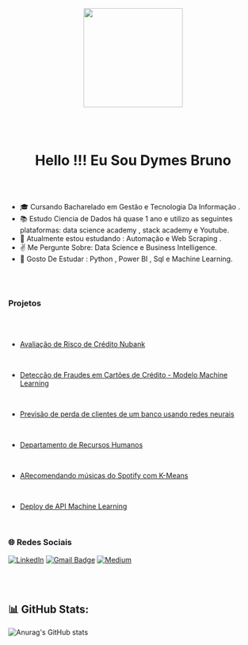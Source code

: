 <div align="center">
  <img height="200" src="https://media.giphy.com/media/xUPGGDNsLvqsBOhuU0/giphy.gif"  />
</div>
<br><br><br>


<h1 align="center">Hello !!! Eu Sou  Dymes Bruno</h1>

<br><br>

 

- 🎓 Cursando Bacharelado em Gestão e Tecnologia Da Informação .
- 📚 Estudo Ciencia de Dados há quase 1 ano e utilizo as seguintes plataformas: data science academy , stack academy  e Youtube.
- 📘 Atualmente estou estudando : Automação e  Web Scraping .
- ✌️ Me Pergunte Sobre: Data Science e Business Intelligence.
- 🔭 Gosto De  Estudar : Python , Power BI , Sql e Machine Learning.

<br>


<br>

<h3/>Projetos</h3>

<br> <br> 

- [Avaliação de Risco de Crédito Nubank](https://github.com/dymesbrunodev/Portifolio-Data-Sciencie/blob/main/projetos/Avalia%C3%A7%C3%A3o_de_Risco_de_Cr%C3%A9dito_Nubank.ipynb)  

<br> 

- [Detecção de Fraudes em Cartões de Crédito - Modelo Machine Learning](https://github.com/dymesbrunodev/Portifolio-Data-Sciencie/blob/main/projetos/Detec%C3%A7%C3%A3o_Fraude_Cart%C3%B5es_de_Cr%C3%A9dito.ipynb)

<br> 

- [Previsão de perda de clientes de um banco usando redes neurais](https://github.com/dymesbrunodev/Portifolio-Data-Sciencie/blob/main/projetos/bank-churn.ipynb)  

<br> 

- [Departamento de Recursos Humanos](https://github.com/dymesbrunodev/Portifolio-Data-Sciencie/blob/main/projetos/departamento_RH.ipynb)

<br> 


- [ARecomendando músicas do Spotify com K-Means](https://github.com/dymesbrunodev/Portifolio-Data-Sciencie/blob/main/projetos/Recomendando%20m%C3%BAsicas%20com%20KMeans.ipynb)  

<br> 

- [Deploy de API Machine Learning](https://github.com/dymesbrunodev/Portifolio-Data-Sciencie/blob/main/projetos/Deploy_de_API_Machine_Learning.ipynb)






<br>



<h3/> 🌐 Redes Sociais </h3>

[![LinkedIn](https://img.shields.io/badge/LinkedIn-%230077B5.svg?style=for-the-badge&logo=linkedin&logoColor=white)](https://www.linkedin.com/in/bruno-silva-dev/)
[![Gmail Badge](https://img.shields.io/badge/contatodymesbruno@gmail.com-c14438?style=for-the-badge&logo=gmail&logoColor=white)](mailto:contatodymesbruno@gmail.com)
[![Medium](https://img.shields.io/badge/Medium-black?style=for-the-badge&logo=Medium)](https://medium.com/@brunodoti)


<br>

<br>

<h2> 📊 GitHub Stats:</h2>

![Anurag's GitHub stats](https://github-readme-stats.vercel.app/api?username=dymesbrunodev&show_icons=true&theme=radical)









